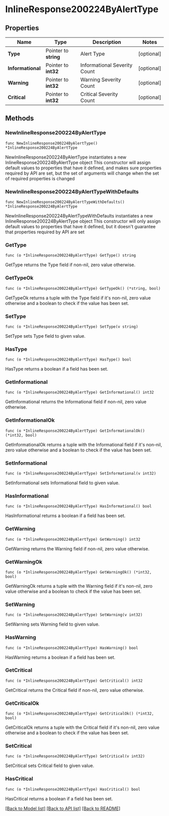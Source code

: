 # InlineResponse200224ByAlertType

## Properties

Name | Type | Description | Notes
------------ | ------------- | ------------- | -------------
**Type** | Pointer to **string** | Alert Type | [optional] 
**Informational** | Pointer to **int32** | Informational Severity Count | [optional] 
**Warning** | Pointer to **int32** | Warning Severity Count | [optional] 
**Critical** | Pointer to **int32** | Critical Severity Count | [optional] 

## Methods

### NewInlineResponse200224ByAlertType

`func NewInlineResponse200224ByAlertType() *InlineResponse200224ByAlertType`

NewInlineResponse200224ByAlertType instantiates a new InlineResponse200224ByAlertType object
This constructor will assign default values to properties that have it defined,
and makes sure properties required by API are set, but the set of arguments
will change when the set of required properties is changed

### NewInlineResponse200224ByAlertTypeWithDefaults

`func NewInlineResponse200224ByAlertTypeWithDefaults() *InlineResponse200224ByAlertType`

NewInlineResponse200224ByAlertTypeWithDefaults instantiates a new InlineResponse200224ByAlertType object
This constructor will only assign default values to properties that have it defined,
but it doesn't guarantee that properties required by API are set

### GetType

`func (o *InlineResponse200224ByAlertType) GetType() string`

GetType returns the Type field if non-nil, zero value otherwise.

### GetTypeOk

`func (o *InlineResponse200224ByAlertType) GetTypeOk() (*string, bool)`

GetTypeOk returns a tuple with the Type field if it's non-nil, zero value otherwise
and a boolean to check if the value has been set.

### SetType

`func (o *InlineResponse200224ByAlertType) SetType(v string)`

SetType sets Type field to given value.

### HasType

`func (o *InlineResponse200224ByAlertType) HasType() bool`

HasType returns a boolean if a field has been set.

### GetInformational

`func (o *InlineResponse200224ByAlertType) GetInformational() int32`

GetInformational returns the Informational field if non-nil, zero value otherwise.

### GetInformationalOk

`func (o *InlineResponse200224ByAlertType) GetInformationalOk() (*int32, bool)`

GetInformationalOk returns a tuple with the Informational field if it's non-nil, zero value otherwise
and a boolean to check if the value has been set.

### SetInformational

`func (o *InlineResponse200224ByAlertType) SetInformational(v int32)`

SetInformational sets Informational field to given value.

### HasInformational

`func (o *InlineResponse200224ByAlertType) HasInformational() bool`

HasInformational returns a boolean if a field has been set.

### GetWarning

`func (o *InlineResponse200224ByAlertType) GetWarning() int32`

GetWarning returns the Warning field if non-nil, zero value otherwise.

### GetWarningOk

`func (o *InlineResponse200224ByAlertType) GetWarningOk() (*int32, bool)`

GetWarningOk returns a tuple with the Warning field if it's non-nil, zero value otherwise
and a boolean to check if the value has been set.

### SetWarning

`func (o *InlineResponse200224ByAlertType) SetWarning(v int32)`

SetWarning sets Warning field to given value.

### HasWarning

`func (o *InlineResponse200224ByAlertType) HasWarning() bool`

HasWarning returns a boolean if a field has been set.

### GetCritical

`func (o *InlineResponse200224ByAlertType) GetCritical() int32`

GetCritical returns the Critical field if non-nil, zero value otherwise.

### GetCriticalOk

`func (o *InlineResponse200224ByAlertType) GetCriticalOk() (*int32, bool)`

GetCriticalOk returns a tuple with the Critical field if it's non-nil, zero value otherwise
and a boolean to check if the value has been set.

### SetCritical

`func (o *InlineResponse200224ByAlertType) SetCritical(v int32)`

SetCritical sets Critical field to given value.

### HasCritical

`func (o *InlineResponse200224ByAlertType) HasCritical() bool`

HasCritical returns a boolean if a field has been set.


[[Back to Model list]](../README.md#documentation-for-models) [[Back to API list]](../README.md#documentation-for-api-endpoints) [[Back to README]](../README.md)


